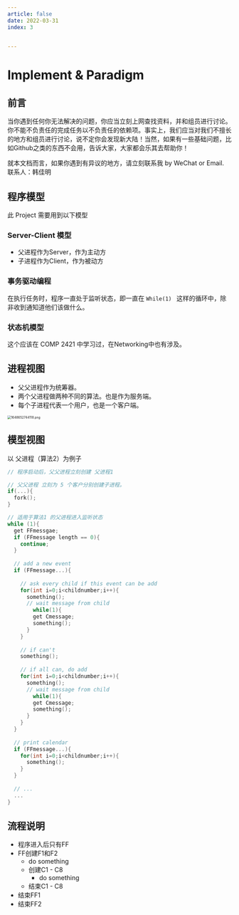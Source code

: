 ```yaml
---
article: false
date: 2022-03-31
index: 3


---
```


# Implement & Paradigm 

## 前言

当你遇到任何你无法解决的问题，你应当立刻上网查找资料，并和组员进行讨论。你不能不负责任的完成任务以不负责任的依赖项。事实上，我们应当对我们不擅长的地方和组员进行讨论，说不定你会发现新大陆！当然，如果有一些基础问题，比如Github之类的东西不会用，告诉大家，大家都会乐其去帮助你！

就本文档而言，如果你遇到有异议的地方，请立刻联系我 by WeChat or Email. 联系人：韩佳明

## 程序模型

此 Project 需要用到以下模型

### Server-Client 模型

- 父进程作为Server，作为主动方
- 子进程作为Client，作为被动方

### 事务驱动编程

在执行任务时，程序一直处于监听状态，即一直在 `While(1) ` 这样的循环中，除非收到通知道他们该做什么。

### 状态机模型

这个应该在 COMP 2421 中学习过，在Networking中也有涉及。

## 进程视图

- 父父进程作为统筹器。
- 两个父进程做两种不同的算法。也是作为服务端。
- 每个子进程代表一个用户，也是一个客户端。

<img src="https://pic.hanjiaming.com.cn/2022/03/30/a2abbddd96d6a.png" alt="1648652744118.png" style="zoom: 50%;" />

## 模型视图

以 父进程（算法2）为例子

```c
// 程序启动后，父父进程立刻创建 父进程1

// 父父进程 立刻为 5 个客户分别创建子进程。
if(...){
  fork();
}

// 适用于算法1 的父进程进入监听状态
while (1){
  get FFmessgae;
  if (FFmessage length == 0){
    continue;
  }
  
  // add a new event
  if (FFmessage...){
    
    // ask every child if this event can be add
    for(int i=0;i<childnumber;i++){
      something();
      // wait message from child
    	while(1){
        get Cmessage;
        something();
      }  
    }
    
    // if can't
    something();
    
   	// if all can, do add
    for(int i=0;i<childnumber;i++){
      something();
      // wait message from child
    	while(1){
        get Cmessage;
        something();
      }  
    }
  }
  
  // print calendar
  if (FFmessage...){
    for(int i=0;i<childnumber;i++){
      something();
    }
  }
  
  // ...
  ...
}
```

## 流程说明

- 程序进入后只有FF
- FF创建F1和F2
  - do something
  - 创建C1 - C8 
    - do something
  - 结束C1 - C8
- 结束FF1
- 结束FF2


